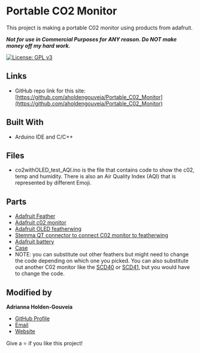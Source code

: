 # Portable CO2 Monitor
This project is making a portable C02 monitor using products from adafruit. 

***Not for use in Commercial Purposes for ANY reason. Do NOT make money off my hard work.***

[![License: GPL v3](https://img.shields.io/badge/License-GPLv3-blue.svg)](https://www.gnu.org/licenses/gpl-3.0)

## Links

- GitHub repo link for this site: [https://github.com/aholdengouveia/Portable_C02_Monitor](https://github.com/aholdengouveia/Portable_C02_Monitor)

<!--not live yet!   - Project page: [https://www.aholdengouveia.name/SmartHome/portablec02.html] (https://www.aholdengouveia.name/SmartHome/portablec02.html)-->

## Built With
- Arduino IDE and C/C++

## Files
- co2withOLED_test_AQI.ino is the file that contains code to show the c02, temp and humidity.  There is also an Air Quality Index (AQI) that is represented by different Emoji. 


## Parts
- [Adafruit Feather](https://www.adafruit.com/product/3403)
- [Adafruit c02 monitor](https://www.adafruit.com/product/4867)
- [Adafruit OLED featherwing](https://www.adafruit.com/product/4650)
- [Stemma QT connector to connect C02 monitor to featherwing](https://www.adafruit.com/product/4210)
- [Adafruit battery](https://www.adafruit.com/product/3898)
- [Case](https://learn.adafruit.com/3d-printed-case-for-adafruit-feather/parts)
- NOTE: you can substitute out other feathers but might need to change the code depending on which one you picked.  You can also substitute out another C02 monitor like the [SCD40](https://www.adafruit.com/product/5187) or [SCD41](https://www.adafruit.com/product/5190), but you would have to change the code.



## Modified by

**Adrianna Holden-Gouveia**

- [GitHub Profile](https://github.com/aholdengouveia "Adrianna Holden-Gouveia")
- [Email](mailto:admin@aholdengouveia.name?subject=Questions "Hello, ")
- [Website](https://www.aholdengouveia.name/index.html "Welcome to my Website")



Give a ⭐️ if you like this project!
